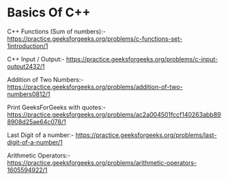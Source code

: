 # Basics Of C++

C++ Functions (Sum of numbers):-
https://practice.geeksforgeeks.org/problems/c-functions-set-1introduction/1

C++ Input / Output:-
https://practice.geeksforgeeks.org/problems/c-input-output2432/1

Addition of Two Numbers:-
https://practice.geeksforgeeks.org/problems/addition-of-two-numbers0812/1

Print GeeksForGeeks with quotes:-
https://practice.geeksforgeeks.org/problems/ac2a004501fccf140263abb898908d25ae64c078/1

Last Digit of a number:-
https://practice.geeksforgeeks.org/problems/last-digit-of-a-number/1

Arithmetic Operators:-
https://practice.geeksforgeeks.org/problems/arithmetic-operators-1605594922/1
